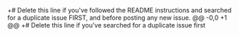 +# Delete this line if you've followed the README instructions and searched for a duplicate issue FIRST, and before posting any new issue.
@@ -0,0 +1 @@
+# Delete this line if you've searched for a duplicate issue first
